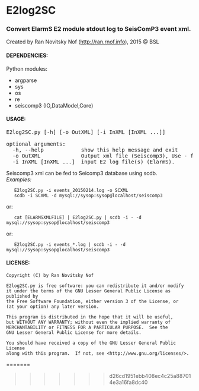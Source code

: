 # E2log2SC
### Convert ElarmS E2 module stdout log to SeisComP3 event xml.
Created by Ran Novitsky Nof (http://ran.rnof.info), 2015 @ BSL
#### DEPENDENCIES:
Python modules:
* argparse
* sys
* os
* re
* seiscomp3 (IO,DataModel,Core)

#### USAGE:
<pre>
E2log2SC.py [-h] [-o OutXML] [-i InXML [InXML ...]]

optional arguments:
  -h, --help            show this help message and exit
  -o OutXML             Output xml file (Seiscomp3), Use - for stdout
  -i InXML [InXML ...]  input E2 log file(s) (ElarmS).
</pre>

Seiscomp3 xml can be fed to Seicomp3 database using scdb.  
_Examples:_
```
   E2log2SC.py -i events_20150214.log -o SCXML  
   scdb -i SCXML -d mysql://sysop:sysop@localhost/seiscomp3
``` 
or:
```
   cat [ELARMSXMLFILE] | E2log2SC.py | scdb -i - -d mysql://sysop:sysop@localhost/seiscomp3  
``` 
or:
```
   E2log2SC.py -i events_*.log | scdb -i - -d mysql://sysop:sysop@localhost/seiscomp3  
```

#### LICENSE:
```
Copyright (C) by Ran Novitsky Nof                                            
                                                                              
E2log2SC.py is free software: you can redistribute it and/or modify              
it under the terms of the GNU Lesser General Public License as published by  
the Free Software Foundation, either version 3 of the License, or            
(at your option) any later version.                                          
                                                                                 
This program is distributed in the hope that it will be useful,              
but WITHOUT ANY WARRANTY; without even the implied warranty of               
MERCHANTABILITY or FITNESS FOR A PARTICULAR PURPOSE.  See the                
GNU Lesser General Public License for more details.                          

You should have received a copy of the GNU Lesser General Public License     
along with this program.  If not, see <http://www.gnu.org/licenses/>. 
```
=======
>>>>>>> d26cd1951ebb408ec4c25a887014e3a16fa8dc40
